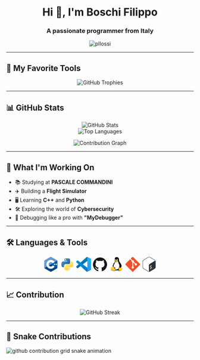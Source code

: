 <h1 align="center">Hi 👋, I'm Boschi Filippo</h1>
<h3 align="center">A passionate programmer from Italy</h3>

<p align="center">
  <img src="https://komarev.com/ghpvc/?username=pllossi&label=Profile%20views&color=0e75b6&style=flat" alt="pllossi" />
</p>

---

## 🚀 My Favorite Tools
<p align="center">
  <img src="https://github-profile-trophy.vercel.app/?username=pllossi&theme=onedark&column=7" alt="GitHub Trophies" />
</p>

---

## 📊 GitHub Stats

<p align="center">
  <img src="https://github-readme-stats.vercel.app/api?username=pllossi&show_icons=true&theme=radical" alt="GitHub Stats" />
  <br />
  <img src="https://github-readme-stats.vercel.app/api/top-langs/?username=pllossi&layout=compact&theme=radical" alt="Top Languages" />
</p>

<p align="center">
  <img src="https://github-readme-activity-graph.vercel.app/graph?username=pllossi&theme=redical" alt="Contribution Graph" />
</p>

---

## 🌱 What I'm Working On
- 📚 Studying at **PASCALE COMMANDINI**
- ✈️ Building a **Flight Simulator**
- 🖥️ Learning **C++** and **Python**
- 🛠️ Exploring the world of **Cybersecurity**
- 🔎 Debugging like a pro with **"MyDebugger"**

---

## 🛠️ Languages & Tools
<p align="center">
  <img src="https://raw.githubusercontent.com/devicons/devicon/master/icons/cplusplus/cplusplus-original.svg" alt="C++" width="40" height="40" />
  <img src="https://raw.githubusercontent.com/devicons/devicon/master/icons/python/python-original.svg" alt="Python" width="40" height="40" />
  <img src="https://raw.githubusercontent.com/devicons/devicon/master/icons/vscode/vscode-original.svg" alt="VS Code" width="40" height="40" />
  <img src="https://raw.githubusercontent.com/devicons/devicon/master/icons/github/github-original.svg" alt="GitHub" width="40" height="40" />
  <img src="https://raw.githubusercontent.com/devicons/devicon/master/icons/linux/linux-original.svg" alt="Linux" width="40" height="40" />
  <img src="https://raw.githubusercontent.com/devicons/devicon/master/icons/git/git-original.svg" alt="Git" width="40" height="40" />
  <img src="https://raw.githubusercontent.com/devicons/devicon/master/icons/bash/bash-original.svg" alt="Bash" width="40" height="40" />
</p>

---

## 📈 Contribution
<p align="center">
  <img src="https://github-readme-streak-stats.herokuapp.com/?user=pllossi&theme=radical" alt="GitHub Streak" />
</p>

---

## 🐍 Snake Contributions
<picture>
  <source media="(prefers-color-scheme: dark)" srcset="https://raw.githubusercontent.com/pllossi/pllossi/output/github-contribution-grid-snake-dark.svg" />
  <source media="(prefers-color-scheme: light)" srcset="https://raw.githubusercontent.com/pllossi/pllossi/output/github-contribution-grid-snake.svg" />
  <img alt="github contribution grid snake animation" src="https://raw.githubusercontent.com/pllossi/pllossi/output/github-contribution-grid-snake.svg" />
</picture>

